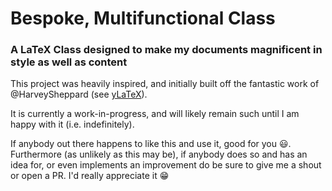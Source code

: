 # Bespoke, Multifunctional Class
### A LaTeX Class designed to make my documents magnificent in style as well as content

This project was heavily inspired, and initially built off the fantastic work of @HarveySheppard (see [yLaTeX](https://github.com/HarveySheppard/yLaTeX)).

It is currently a work-in-progress, and will likely remain such until I am happy with it (i.e. indefinitely).

If anybody out there happens to like this and use it, good for you :smiley:.
Furthermore (as unlikely as this may be), if anybody does so and has an idea for, or even implements an improvement do be sure to give me a shout or open a PR. I'd really appreciate it :grin: